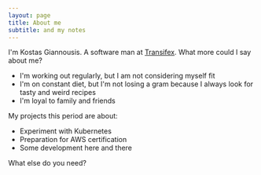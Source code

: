 ```yaml
---
layout: page
title: About me
subtitle: and my notes
---
```


I'm Kostas Giannousis. A software man at [Transifex](https://transifex.com). What more could I say about me?

- I'm working out regularly, but I am not considering myself fit
- I'm on constant diet, but I'm not losing a gram because I always look for tasty and weird recipes
- I'm loyal to family and friends


My projects this period are about:

- Experiment with Kubernetes
- Preparation for AWS certification
- Some development here and there

What else do you need?



